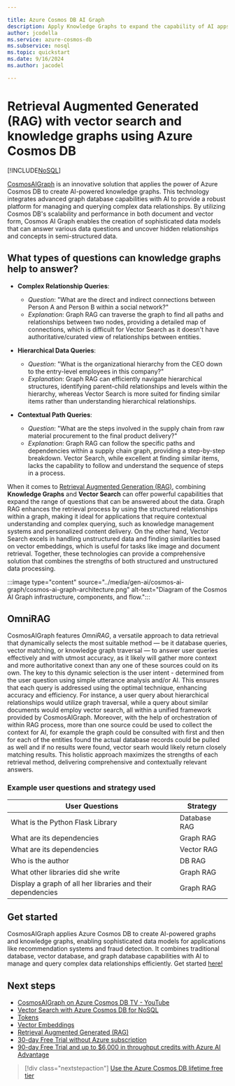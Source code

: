 ```yaml
---

title: Azure Cosmos DB AI Graph
description: Apply Knowledge Graphs to expand the capability of AI apps.
author: jcodella
ms.service: azure-cosmos-db
ms.subservice: nosql
ms.topic: quickstart
ms.date: 9/16/2024
ms.author: jacodel

---
```


# Retrieval Augmented Generated (RAG) with vector search and knowledge graphs using Azure Cosmos DB

[!INCLUDE[NoSQL](../includes/appliesto-nosql.md)]

[CosmosAIGraph](https://aka.ms/cosmosaigraph) is an innovative solution that applies the power of Azure Cosmos DB to create AI-powered knowledge graphs. This technology integrates advanced graph database capabilities with AI to provide a robust platform for managing and querying complex data relationships. By utilizing Cosmos DB's scalability and performance in both document and vector form, Cosmos AI Graph enables the creation of sophisticated data models that can answer various data questions and uncover hidden relationships and concepts in semi-structured data.

## What types of questions can knowledge graphs help to answer?

- **Complex Relationship Queries**: 
   - *Question*: "What are the direct and indirect connections between Person A and Person B within a social network?"
   - *Explanation*: Graph RAG can traverse the graph to find all paths and relationships between two nodes, providing a detailed map of connections, which is difficult for Vector Search as it doesn't have authoritative/curated view of relationships between entities.

- **Hierarchical Data Queries**:
   - *Question*: "What is the organizational hierarchy from the CEO down to the entry-level employees in this company?"
   - *Explanation*: Graph RAG can efficiently navigate hierarchical structures, identifying parent-child relationships and levels within the hierarchy, whereas Vector Search is more suited for finding similar items rather than understanding hierarchical relationships.

- **Contextual Path Queries**:
   - *Question*: "What are the steps involved in the supply chain from raw material procurement to the final product delivery?"
   - *Explanation*: Graph RAG can follow the specific paths and dependencies within a supply chain graph, providing a step-by-step breakdown. Vector Search, while excellent at finding similar items, lacks the capability to follow and understand the sequence of steps in a process.


When it comes to [Retrieval Augmented Generation (RAG)](rag.md), combining **Knowledge Graphs** and **Vector Search** can offer powerful capabilities that expand the range of questions that can be answered about the data. Graph RAG enhances the retrieval process by using the structured relationships within a graph, making it ideal for applications that require contextual understanding and complex querying, such as knowledge management systems and personalized content delivery. On the other hand, Vector Search excels in handling unstructured data and finding similarities based on vector embeddings, which is useful for tasks like image and document retrieval. Together, these technologies can provide a comprehensive solution that combines the strengths of both structured and unstructured data processing.


:::image type="content" source="../media/gen-ai/cosmos-ai-graph/cosmos-ai-graph-architecture.png" alt-text="Diagram of the Cosmos AI Graph infrastructure, components, and flow.":::

## OmniRAG

CosmosAIGraph features *OmniRAG*, a versatile approach to data retrieval that dynamically selects the most suitable method — be it database queries, vector matching, or knowledge graph traversal — to answer user queries effectively and with utmost accuracy, as it likely will gather more context and more authoritative conext than any one of these sources could on its own. The key to this dynamic selection is the user intent - determined from the user question using simple utterance analysis and/or AI. This ensures that each query is addressed using the optimal technique, enhancing accuracy and efficiency. For instance, a user query about hierarchical relationships would utilize graph traversal, while a query about similar documents would employ vector search, all within a unified framework provided by CosmosAIGraph. Moreover, with the help of orchestration of within RAG process, more than one source could be used to collect the context for AI, for example the graph could be consulted with first and then for each of the entities found the actual database records could be pulled as well and if no results were found, vector searh would likely return closely matching results. This holistic approach maximizes the strengths of each retrieval method, delivering comprehensive and contextually relevant answers.

### Example user questions and strategy used

| User Questions    | Strategy       |
|----------------|----------------|
|What is the Python Flask Library | Database RAG |
| What are its dependencies  | Graph RAG |
| What are its dependencies | Vector RAG |
| Who is the author | DB RAG  |
| What other libraries did she write | Graph RAG |
| Display a graph of all her libraries and their dependencies | Graph RAG |


## Get started

CosmosAIGraph applies Azure Cosmos DB to create AI-powered graphs and knowledge graphs, enabling sophisticated data models for applications like recommendation systems and fraud detection. It combines traditional database, vector database, and graph database capabilities with AI to manage and query complex data relationships efficiently. Get started [here!](https://aka.ms/cosmosaigraph)

## Next steps
- [CosmosAIGraph on Azure Cosmos DB TV - YouTube](https://www.youtube.com/watch?v=0alvRmEgIpQ)
- [Vector Search with Azure Cosmos DB for NoSQL](vector-search-overview.md)
- [Tokens](tokens.md)
- [Vector Embeddings](vector-embeddings.md)
- [Retrieval Augmented Generated (RAG)](rag.md)
- [30-day Free Trial without Azure subscription](https://azure.microsoft.com/try/cosmosdb/)
- [90-day Free Trial and up to $6,000 in throughput credits with Azure AI Advantage](../ai-advantage.md)

> [!div class="nextstepaction"]
> [Use the Azure Cosmos DB lifetime free tier](../free-tier.md)
